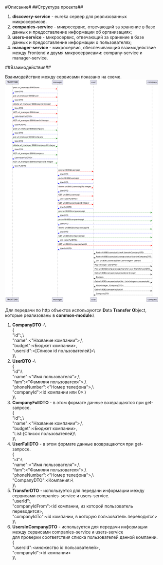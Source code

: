#Описание#
##Структура проекта##

1. **discovery-service** - eureka сервер для реализованных микросервисов.
2. **companies-service** - микросервис, отвечающий за хранение в базе данных и предоставление информации об организациях;
3. **users-service** - микросервис, отвечающий за хранение в базе данных и предоставление информации о пользователях;
4. **manager-service** - микросервис, обеспечивающий взаимодействие между Frontend и двумя микросервисами: 
 company-service и manager-service.

##Взаимодействия##

Взаимодействие между сервисами показано на схеме.
![img.png](img.png)

Для передачи по http объектов используются **D**ata **Transfer** **O**bject, которые реализованы в **common-module**:\
1. **CompanyDTO** -\  
{\
   "id":<id>,\    
   "name":<"Название компании">,\    
   "budget":<Бюджет компании>,\
   "usersId":<[Список id пользователей]>\    
}\
2. **UserDTO** -\  
{\
   "id":<id>\  
   "name":<"Имя пользователя">,\  
   "fam":<"Фамилия пользователя">,\  
   "phoneNumber":<"Номер телефона">,\  
   "companyId":<id компании или 0>.\  
}\  
3. **CompanyFullDTO** - в этом формате данные возвращаются при get-запросе.\
   {\
   "id":<id>,\    
   "name":<"Название компании">,\    
   "budget":<Бюджет компании>,\
   "List<UserDTO>:{Список пользователей}\    
   }\
4. **UserFullDTO** - в этом формате данные возвращаются при get-запросе.\
   {\
   "id":<id>\  
   "name":<"Имя пользователя">,\  
   "fam":<"Фамилия пользователя">,\  
   "phoneNumber":<"Номер телефона">,\  
   "CompanyDTO":<Компания>\  
   }\
5. **TransferDTO** - используется для передачи информации между сервисами companies-service и users-service.\
   "userId":<id>,\
   "companyIdFrom":<id компании, из которой пользователь переводится>,\
   "companyIdTo":<id компании, в которую пользователь переводится>\
   }\
6. **UsersInCompanyDTO** - используется для передачи информации между сервисами companies-service и users-service\
для проверки соответствия списка пользователей данной компании.\
{\
   "usersId":<множество id пользователей>,\
   "companyId":<id компании>\
   }\